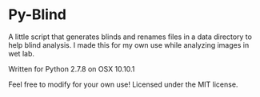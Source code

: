 # Py-Blind
A little script that generates blinds and renames files in a data directory to help blind analysis.
I made this for my own use while analyzing images in wet lab.

Written for Python 2.7.8 on OSX 10.10.1

Feel free to modify for your own use! Licensed under the MIT license.
